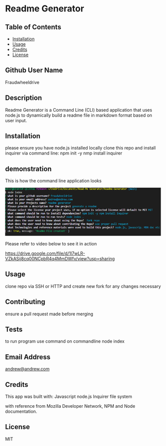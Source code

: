 # Readme Generator 
  
  ## Table of Contents

* [Installation](#installation)
* [Usage](#usage)
* [Credits](#credits)
* [License](#license)

## Github User Name
Fraudwheeldrive

## Description 
Readme Generator is a Command Line (CLI) based application that uses node.js to dynamically build a readme file in markdown format 
based on user input.
## Installation

please ensure you have node.js installed locally 
clone this repo and install inquirer via command line:
npm init -y
nmp install inquirer 

## demonstration

This is how the command line application looks

![alt text](https://github.com/fraudwheeldrive/Readme-Generator/blob/main/assets/images/screenshot.PNG)

Please refer to video below to see it in action

https://drive.google.com/file/d/1l7wLR-VZkASij8cq00NCpbR4q4MmDWfv/view?usp=sharing

## Usage 
clone repo via SSH or HTTP and create new fork for any changes necessary

## Contributing
 ensure a pull request made before merging 


## Tests
to run program use command on commandline
node index 
 
## Email Address
andrew@andrew.com 

## Credits
This app was built with:
Javascript 
node.js 
Inquirer 
file system

with reference from Mozilla Developer Network, NPM and Node documentation. 

## License
MIT

